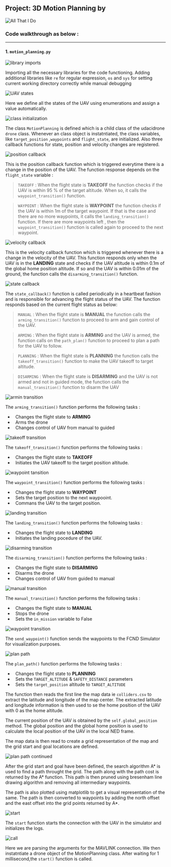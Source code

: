 ## Project: 3D Motion Planning by
![All That I Do](./misc/All_That_I_Do_logo.PNG)

### Code walkthrough as below :
---

#### 1. `motion_planning.py` 

![library imports](./misc/mp_imports.PNG)

Importing all the necessary libraries for the code functioning. Adding additional libraries like `re` for regular expression, `os` and `sys` for setting current working  directory correctly while manual debugging

![UAV states](./misc/mp_states.PNG)

Here we define all the states of the UAV using enumerations and assign a value automatically.

![class initialization](./misc/mp_class_init.PNG)

The class `MotionPlanning` is defined which is a child class of the udacidrone `drone` class. Whenever an class object is instatntiated, the class variables, like `target_position` ,`waypoints` and `flight_state`, are initialized. Also three callback functions for state, position and velocity changes are registered.

![position callback](./misc/mp_position_callback.PNG)

This is the position callback function which is triggered everytime there is a change in the position of the UAV. The function response depends on the `flight_state` variable :

> `TAKEOFF` : When the flight state is **TAKEOFF** the function checks if the UAV is within 95 % of the target altitude. When so, it calls the `waypoint_transition()` function.

> `WAYPOINT` : When the flight state is **WAYPOINT** the function checks if the UAV is within 1m of the target waypoint. If that is the case and there are no more waypoints, it calls the `landing_transition()` function. If there are more waypoints left , then the `waypoint_transition()` function is called again to proceed to the next waypoint.

![velocity callback](./misc/mp_velocity_callback.PNG)

This is the velocity callback function which is triggered whenever there is a change in the velocity of the UAV. This function responds only when the UAV is in the **LANDING** state and checks if the UAV altitude is within 0.1m of the global home position altitude. If so and the UAV is within 0.01m of the ground, the function calls the `disarming_transition()` function.

![state callback](./misc/mp_state_callback.PNG)

The `state_callback()` function is called periodically in a heartbeat fashion and is responsible for advancing the flight status of the UAV. The function responds based on the current flight status as below:

> `MANUAL` : When the flight state is **MANUAL** the function calls the `arming_transition()` function to proceed to arm and gain control of the UAV.

> `ARMING` : When the flight state is **ARMING** and the UAV is armed, the function calls on the `path_plan()` function to proceed to plan a path for the UAV to follow.

> `PLANNING` : When the flight state is **PLANNING** the function calls the `takeoff_transition()` function to make the UAV takeoff to target altitude.

> `DISARMING` : When the flight state is **DISARMING** and the UAV is not armed and not in guided mode, the function calls the `manual_transition()` function to disarm the UAV

![armin transition](./misc/mp_arming_transition.PNG)

The `arming_transition()` function performs the following tasks :

- &nbsp; Changes the flight state to **ARMING** 
- &nbsp; Arms the drone
- &nbsp; Changes control of UAV from manual to guided

![takeoff transition](./misc/mp_takeoff_transition.PNG)

The `takeoff_transition()` function performs the following tasks :

- &nbsp; Changes the flight state to **TAKEOFF** 
- &nbsp; Initiates the UAV takeoff to the target position altitude.

![waypoint tansition](./misc/mp_waypoint_transition.PNG)

The `waypoint_transition()` function performs the following tasks :

- &nbsp; Changes the flight state to **WAYPOINT** 
- &nbsp; Sets the target position to the next waypooint.
- &nbsp; Commans the UAV to the target position.

![landing transition](./misc/mp_landing_transition.PNG)

The `landing_transition()` function performs the following tasks :

- &nbsp; Changes the flight state to **LANDING** 
- &nbsp; Initiates the landing pocedure of the UAV.

![disarming transition](./misc/mp_disarming_transition.PNG)

The `disarming_transition()` function performs the following tasks :

- &nbsp; Changes the flight state to **DISARMING**
- &nbsp; Disarms the drone
- &nbsp; Changes control of UAV from guided to manual

![manual transition](./misc/mp_manual_transition.PNG)

The `manual_transition()` function performs the following tasks :

- &nbsp; Changes the flight state to **MANUAL**
- &nbsp; Stops the drone
- &nbsp; Sets the `in_mission` variable to False

![waypoint transition](./misc/mp_send_waypoints.PNG)

The `send_waypoint()` function sends the waypoints to the FCND Simulator for visualization purposes.

![plan path](./misc/mp_plan_path.PNG)

The `plan_path()` function performs the following tasks :

- &nbsp; Changes the flight state to **PLANNING**
- &nbsp; Sets the `TARGET_ALTITUDE` & `SAFETY_DISTANCE` parameters
- &nbsp; Sets the `target_position` altitude to `TARGET_ALTITUDE`

The function then reads the first line the map data ie `colliders.csv` to extract the latitude and longitude of the map center. The extracted latitude and longitude information is then used to se the home position of the UAV with 0 as the home altitude.

The current position of the UAV is obtained by the `self.global_position` method. The global position and the global home position is used to calculate the local position of the UAV in the local NED frame.

The map data is then read to create a grid representation of the map and the grid start and goal locations are defined.

![plan path continued](./misc/mp_plan_path2.PNG)

After the grid start and goal have been defined, the search algorithm A* is used to find a path throught the grid. The path along with the path cost is returned by the A* function. This path is then pruned using bresenham line drawing algorithm and removing all intermediary waypoints.

The path is also plotted using matplotlib to get a visual representation of the same. The path is then converted to waypoints by adding the north offset and the east offset into the grid points returned by A*. 

![start](./misc/mp_start.PNG)

The `start` function starts the connection with the UAV in the simulator and initializes the logs.

![call](./misc/mp_call.PNG)

Here we are parsing the arguments for the MAVLINK connection. We then instatntiate a drone object of the MotionPlanning class. After waiting for 1 millisecond,the `start()` function is called.